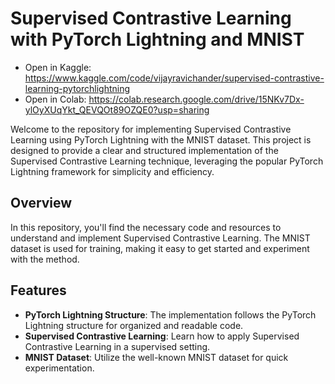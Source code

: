 # Supervised Contrastive Learning with PyTorch Lightning and MNIST

* Open in Kaggle: https://www.kaggle.com/code/vijayravichander/supervised-contrastive-learning-pytorchlightning
* Open in Colab: https://colab.research.google.com/drive/15NKv7Dx-ylOyXUqYkt_QEVQOt89OZQE0?usp=sharing

Welcome to the repository for implementing Supervised Contrastive Learning using PyTorch Lightning with the MNIST dataset. This project is designed to provide a clear and structured implementation of the Supervised Contrastive Learning technique, leveraging the popular PyTorch Lightning framework for simplicity and efficiency.

## Overview

In this repository, you'll find the necessary code and resources to understand and implement Supervised Contrastive Learning. The MNIST dataset is used for training, making it easy to get started and experiment with the method.

## Features

- **PyTorch Lightning Structure**: The implementation follows the PyTorch Lightning structure for organized and readable code.
- **Supervised Contrastive Learning**: Learn how to apply Supervised Contrastive Learning in a supervised setting.
- **MNIST Dataset**: Utilize the well-known MNIST dataset for quick experimentation.
